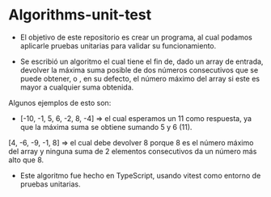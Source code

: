 # Algorithms-unit-test

- El objetivo de este repositorio es crear un programa, al cual podamos aplicarle pruebas unitarias para validar su funcionamiento.

- Se escribió un algoritmo el cual tiene el fin de, dado un array de entrada, devolver la máxima suma posible de dos números consecutivos que se puede obtener, o , en su defecto, el número máximo del array si este es mayor a cualquier suma obtenida.

Algunos ejemplos de esto son: 

- [-10, -1, 5, 6, -2, 8, -4] => el cual esperamos un 11 como respuesta, ya que la máxima suma se obtiene sumando 5 y 6 (11).

[4, -6, -9, -1, 8] => el cual debe devolver 8 porque 8 es el número máximo del array y ninguna suma de 2 elementos consecutivos da un número más alto que 8.

- Este algoritmo fue hecho en TypeScript, usando vitest como entorno de pruebas unitarias.